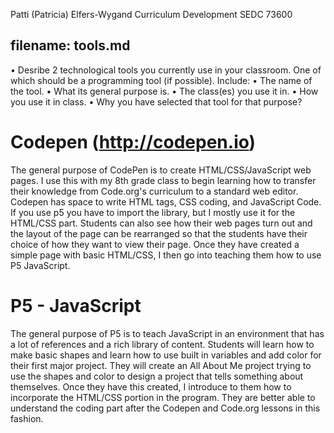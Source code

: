 Patti (Patricia) Elfers-Wygand
Curriculum Development 
SEDC 73600


## filename: tools.md
• Desribe 2 technological tools you currently use in your classroom. One of which should be a programming tool (if possible). Include:
   • The name of the tool.
   • What its general purpose is.
   • The class(es) you use it in.
   • How you use it in class.
   • Why you have selected that tool for that purpose?
  
 # Codepen (http://codepen.io)
 The general purpose of CodePen is to create HTML/CSS/JavaScript web pages.  I use this with my 8th grade class to begin learning how to transfer 
 their knowledge from Code.org's curriculum to a standard web editor. Codepen has space to write HTML tags, CSS coding, and JavaScript Code.  If you 
 use p5 you have to import the library, but I mostly use it for the HTML/CSS part.  Students can also see how their web pages turn out and the layout 
 of the page can be rearranged so that the students have their choice of how they want to view their page.  Once they have created a simple page with 
 basic HTML/CSS, I then go into teaching them how to use P5 JavaScript.  
 
 # P5 - JavaScript
 
 The general purpose of P5 is to teach JavaScript in an environment that has a lot of references and a rich library of content.  Students will learn
 how to make basic shapes and learn how to use built in variables and add color for their first major project.  They will create an All About Me 
 project trying to use the shapes and color to design a project that tells something about themselves.  Once they have this created, I introduce to   them how to incorporate the HTML/CSS portion in the program.  They are better able to understand the coding part after the Codepen and Code.org lessons in this fashion.
